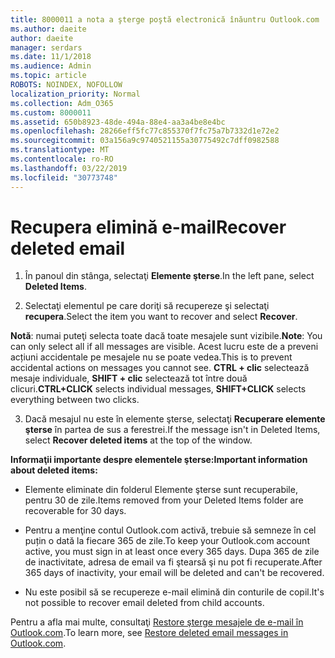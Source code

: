 ```yaml
---
title: 8000011 a nota a şterge poştă electronică înăuntru Outlook.com
ms.author: daeite
author: daeite
manager: serdars
ms.date: 11/1/2018
ms.audience: Admin
ms.topic: article
ROBOTS: NOINDEX, NOFOLLOW
localization_priority: Normal
ms.collection: Adm_O365
ms.custom: 8000011
ms.assetid: 650b8923-48de-494a-88e4-aa3a4be8e4bc
ms.openlocfilehash: 28266eff5fc77c855370f7fc75a7b7332d1e72e2
ms.sourcegitcommit: 03a156a9c9740521155a30775492c7dff0982588
ms.translationtype: MT
ms.contentlocale: ro-RO
ms.lasthandoff: 03/22/2019
ms.locfileid: "30773748"
---
```

# <a name="recover-deleted-email"></a><span data-ttu-id="879ef-102">Recupera elimină e-mail</span><span class="sxs-lookup"><span data-stu-id="879ef-102">Recover deleted email</span></span>

1. <span data-ttu-id="879ef-103">În panoul din stânga, selectaţi **Elemente şterse**.</span><span class="sxs-lookup"><span data-stu-id="879ef-103">In the left pane, select **Deleted Items**.</span></span> 
    
2. <span data-ttu-id="879ef-104">Selectaţi elementul pe care doriţi să recupereze şi selectaţi **recupera**.</span><span class="sxs-lookup"><span data-stu-id="879ef-104">Select the item you want to recover and select **Recover**.</span></span> 
  
 <span data-ttu-id="879ef-105">**Notă**: numai puteţi selecta toate dacă toate mesajele sunt vizibile.</span><span class="sxs-lookup"><span data-stu-id="879ef-105">**Note**: You can only select all if all messages are visible.</span></span> <span data-ttu-id="879ef-106">Acest lucru este de a preveni acțiuni accidentale pe mesajele nu se poate vedea.</span><span class="sxs-lookup"><span data-stu-id="879ef-106">This is to prevent accidental actions on messages you cannot see.</span></span> <span data-ttu-id="879ef-107">**CTRL + clic** selectează mesaje individuale, **SHIFT + clic** selectează tot între două clicuri.</span><span class="sxs-lookup"><span data-stu-id="879ef-107">**CTRL+CLICK** selects individual messages, **SHIFT+CLICK** selects everything between two clicks.</span></span> 
    
3. <span data-ttu-id="879ef-108">Dacă mesajul nu este în elemente şterse, selectaţi **Recuperare elemente şterse** în partea de sus a ferestrei.</span><span class="sxs-lookup"><span data-stu-id="879ef-108">If the message isn't in Deleted Items, select **Recover deleted items** at the top of the window.</span></span> 
    
 <span data-ttu-id="879ef-109">**Informaţii importante despre elementele şterse:**</span><span class="sxs-lookup"><span data-stu-id="879ef-109">**Important information about deleted items:**</span></span>
  
- <span data-ttu-id="879ef-110">Elemente eliminate din folderul Elemente şterse sunt recuperabile, pentru 30 de zile.</span><span class="sxs-lookup"><span data-stu-id="879ef-110">Items removed from your Deleted Items folder are recoverable for 30 days.</span></span>
    
- <span data-ttu-id="879ef-111">Pentru a menţine contul Outlook.com activă, trebuie să semneze în cel puțin o dată la fiecare 365 de zile.</span><span class="sxs-lookup"><span data-stu-id="879ef-111">To keep your Outlook.com account active, you must sign in at least once every 365 days.</span></span> <span data-ttu-id="879ef-112">Dupa 365 de zile de inactivitate, adresa de email va fi ştearsă şi nu pot fi recuperate.</span><span class="sxs-lookup"><span data-stu-id="879ef-112">After 365 days of inactivity, your email will be deleted and can't be recovered.</span></span>
    
- <span data-ttu-id="879ef-113">Nu este posibil să se recupereze e-mail elimină din conturile de copil.</span><span class="sxs-lookup"><span data-stu-id="879ef-113">It's not possible to recover email deleted from child accounts.</span></span>
    
<span data-ttu-id="879ef-114">Pentru a afla mai multe, consultaţi [Restore şterge mesajele de e-mail în Outlook.com](https://go.microsoft.com/fwlink/p/?linkid=873117).</span><span class="sxs-lookup"><span data-stu-id="879ef-114">To learn more, see [Restore deleted email messages in Outlook.com](https://go.microsoft.com/fwlink/p/?linkid=873117).</span></span>
  

